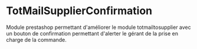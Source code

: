 # TotMailSupplierConfirmation
Module prestashop permettant d'améliorer le module totmailtosupplier avec un bouton de confirmation permettant d'alerter le gérant de la prise en charge de la commande.
